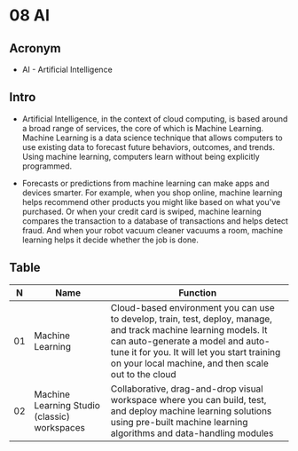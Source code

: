 # 08 AI

## Acronym
* AI - Artificial Intelligence

## Intro
* Artificial Intelligence, in the context of cloud computing, is based around
  a broad range of services, the core of which is Machine Learning. Machine Learning
  is a data science technique that allows computers to use existing data to forecast
  future behaviors, outcomes, and trends. Using machine learning, computers learn without
  being explicitly programmed.

* Forecasts or predictions from machine learning can make apps and devices smarter.
  For example, when you shop online, machine learning helps recommend other products
  you might like based on what you've purchased. Or when your credit card is swiped,
  machine learning compares the transaction to a database of transactions and helps
  detect fraud. And when your robot vacuum cleaner vacuums a room, machine learning helps it decide whether the job is done.

## Table
| N  | Name                                         | Function                                                                                                                                                                                                                                                     |
| -- | -------------------------------------------- | ------------------------------------------------------------------------------------------------------------------------------------------------------------------------------------------------------------------------------------------------------------ |
| 01 | Machine Learning                             | Cloud-based environment you can use to develop, train, test, deploy, manage, and track machine learning models. It can auto-generate a model and auto-tune it for you. It will let you start training on your local machine, and then scale out to the cloud |
| 02 | Machine Learning Studio (classic) workspaces | Collaborative, drag-and-drop visual workspace where you can build, test, and deploy machine learning solutions using pre-built machine learning algorithms and data-handling modules                                                                         |
